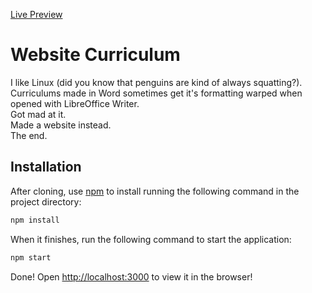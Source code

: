 [Live Preview](http://vitorsilvacurriculum.herokuapp.com/)

# Website Curriculum

I like Linux (did you know that penguins are kind of always squatting?).  
Curriculums made in Word sometimes get it's formatting warped when opened with LibreOffice Writer.  
Got mad at it.  
Made a website instead.  
The end.

## Installation

After cloning, use [npm](https://www.npmjs.com/) to install running the following command in the project directory:

```bash
npm install
```

When it finishes, run the following command to start the application:

```bash
npm start
```

Done! Open [http://localhost:3000](http://localhost:3000) to view it in the browser!
